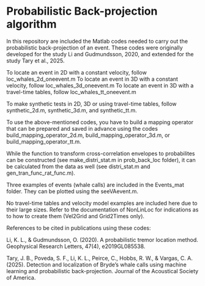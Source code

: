 # Probabilistic Back-projection algorithm 

In this repository are included the Matlab codes needed to carry out the probabilistic back-projection of an event. These codes were originally developed for the study Li and Gudmundsson, 2020, and extended for the study Tary et al., 2025. 

To locate an event in 2D with a constant velocity, follow loc_whales_2d_oneevent.m
To locate an event in 3D with a constant velocity, follow loc_whales_3d_oneevent.m
To locate an event in 3D with a travel-time tables, follow loc_whales_tt_oneevent.m

To make synthetic tests in 2D, 3D or using travel-time tables, follow synthetic_2d.m, synthetic_3d.m, and synthetic_tt.m.

To use the above-mentioned codes, you have to build a mapping operator that can be prepared and saved in advance using the codes build_mapping_operator_2d.m, build_mapping_operator_3d.m, or build_mapping_operator_tt.m.

While the function to transform cross-correlation envelopes to probabilites can be constructed (see make_distri_stat.m in prob_back_loc folder), it can be calculated from the data as well (see distri_stat.m and gen_tran_func_rat_func.m).

Three examples of events (whale calls) are included in the Events_mat folder. They can be plotted using the seeVAevent.m.

No travel-time tables and velocity model examples are included here due to their large sizes. Refer to the documentation of NonLinLoc for indications as to how to create them (Vel2Grid and Grid2Times only).

References to be cited in publications using these codes:

Li, K. L., & Gudmundsson, O. (2020). A probabilistic tremor location method. Geophysical Research Letters, 47(4), e2019GL085538.

Tary, J. B., Poveda, S. F., Li, K. L., Peirce, C., Hobbs, R. W., & Vargas, C. A. (2025). Detection and localization of Bryde’s whale calls using machine learning and probabilistic back-projection. Journal of the Acoustical Society of America.
